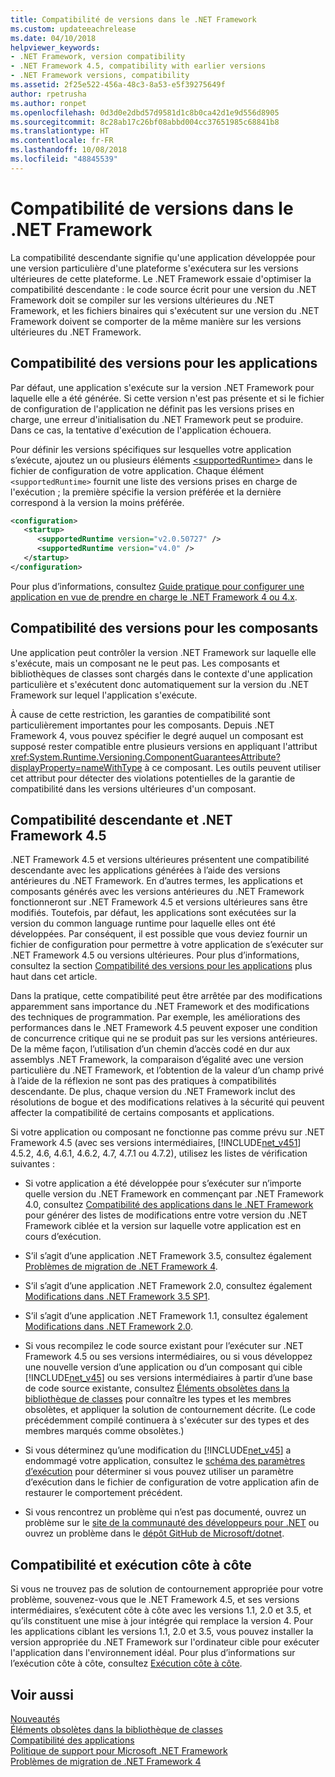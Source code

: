 ```yaml
---
title: Compatibilité de versions dans le .NET Framework
ms.custom: updateeachrelease
ms.date: 04/10/2018
helpviewer_keywords:
- .NET Framework, version compatibility
- .NET Framework 4.5, compatibility with earlier versions
- .NET Framework versions, compatibility
ms.assetid: 2f25e522-456a-48c3-8a53-e5f39275649f
author: rpetrusha
ms.author: ronpet
ms.openlocfilehash: 0d3d0e2dbd57d9581d1c8b0ca42d1e9d556d8905
ms.sourcegitcommit: 8c28ab17c26bf08abbd004cc37651985c68841b8
ms.translationtype: HT
ms.contentlocale: fr-FR
ms.lasthandoff: 10/08/2018
ms.locfileid: "48845539"
---
```

# <a name="version-compatibility-in-the-net-framework"></a>Compatibilité de versions dans le .NET Framework
La compatibilité descendante signifie qu'une application développée pour une version particulière d'une plateforme s'exécutera sur les versions ultérieures de cette plateforme. Le .NET Framework essaie d'optimiser la compatibilité descendante : le code source écrit pour une version du .NET Framework doit se compiler sur les versions ultérieures du .NET Framework, et les fichiers binaires qui s'exécutent sur une version du .NET Framework doivent se comporter de la même manière sur les versions ultérieures du .NET Framework.  
  
<a name="Apps"></a>   
## <a name="version-compatibility-for-apps"></a>Compatibilité des versions pour les applications  
 Par défaut, une application s'exécute sur la version .NET Framework pour laquelle elle a été générée. Si cette version n'est pas présente et si le fichier de configuration de l'application ne définit pas les versions prises en charge, une erreur d'initialisation du .NET Framework peut se produire. Dans ce cas, la tentative d'exécution de l'application échouera.  
  
 Pour définir les versions spécifiques sur lesquelles votre application s’exécute, ajoutez un ou plusieurs éléments [\<supportedRuntime>](../../../docs/framework/configure-apps/file-schema/startup/supportedruntime-element.md) dans le fichier de configuration de votre application. Chaque élément `<supportedRuntime>` fournit une liste des versions prises en charge de l'exécution ; la première spécifie la version préférée et la dernière correspond à la version la moins préférée.  
  
```xml  
<configuration>  
   <startup>  
      <supportedRuntime version="v2.0.50727" />  
      <supportedRuntime version="v4.0" />  
   </startup>  
</configuration>  
```  
  
 Pour plus d’informations, consultez [Guide pratique pour configurer une application en vue de prendre en charge le .NET Framework 4 ou 4.x](../../../docs/framework/migration-guide/how-to-configure-an-app-to-support-net-framework-4-or-4-5.md).  
  
## <a name="version-compatibility-for-components"></a>Compatibilité des versions pour les composants  
 Une application peut contrôler la version .NET Framework sur laquelle elle s'exécute, mais un composant ne le peut pas. Les composants et bibliothèques de classes sont chargés dans le contexte d'une application particulière et s'exécutent donc automatiquement sur la version du .NET Framework sur lequel l'application s'exécute.  
  
 À cause de cette restriction, les garanties de compatibilité sont particulièrement importantes pour les composants. Depuis .NET Framework 4, vous pouvez spécifier le degré auquel un composant est supposé rester compatible entre plusieurs versions en appliquant l'attribut <xref:System.Runtime.Versioning.ComponentGuaranteesAttribute?displayProperty=nameWithType> à ce composant. Les outils peuvent utiliser cet attribut pour détecter des violations potentielles de la garantie de compatibilité dans les versions ultérieures d'un composant.  
  
## <a name="backward-compatibility-and-the-net-framework-45"></a>Compatibilité descendante et .NET Framework 4.5  
 .NET Framework 4.5 et versions ultérieures présentent une compatibilité descendante avec les applications générées à l’aide des versions antérieures du .NET Framework. En d’autres termes, les applications et composants générés avec les versions antérieures du .NET Framework fonctionneront sur .NET Framework 4.5 et versions ultérieures sans être modifiés. Toutefois, par défaut, les applications sont exécutées sur la version du common language runtime pour laquelle elles ont été développées. Par conséquent, il est possible que vous deviez fournir un fichier de configuration pour permettre à votre application de s’exécuter sur .NET Framework 4.5 ou versions ultérieures. Pour plus d’informations, consultez la section [Compatibilité des versions pour les applications](#Apps) plus haut dans cet article.  
  
 Dans la pratique, cette compatibilité peut être arrêtée par des modifications apparemment sans importance du .NET Framework et des modifications des techniques de programmation. Par exemple, les améliorations des performances dans le .NET Framework 4.5 peuvent exposer une condition de concurrence critique qui ne se produit pas sur les versions antérieures. De la même façon, l’utilisation d’un chemin d’accès codé en dur aux assemblys .NET Framework, la comparaison d’égalité avec une version particulière du .NET Framework, et l’obtention de la valeur d’un champ privé à l’aide de la réflexion ne sont pas des pratiques à compatibilités descendante. De plus, chaque version du .NET Framework inclut des résolutions de bogue et des modifications relatives à la sécurité qui peuvent affecter la compatibilité de certains composants et applications.  
  
 Si votre application ou composant ne fonctionne pas comme prévu sur .NET Framework 4.5 (avec ses versions intermédiaires, [!INCLUDE[net_v451](../../../includes/net-v451-md.md)] 4.5.2, 4.6, 4.6.1, 4.6.2, 4.7, 4.7.1 ou 4.7.2), utilisez les listes de vérification suivantes :  
  
-  Si votre application a été développée pour s’exécuter sur n’importe quelle version du .NET Framework en commençant par .NET Framework 4.0, consultez [Compatibilité des applications dans le .NET Framework](application-compatibility.md) pour générer des listes de modifications entre votre version du .NET Framework ciblée et la version sur laquelle votre application est en cours d’exécution.  

- S’il s’agit d’une application .NET Framework 3.5, consultez également [Problèmes de migration de .NET Framework 4](../../../docs/framework/migration-guide/net-framework-4-migration-issues.md).

- S’il s’agit d’une application .NET Framework 2.0, consultez également [Modifications dans .NET Framework 3.5 SP1](https://go.microsoft.com/fwlink/?LinkId=186989).

- S’il s’agit d’une application .NET Framework 1.1, consultez également [Modifications dans .NET Framework 2.0](https://go.microsoft.com/fwlink/?LinkID=125263).  
  
-   Si vous recompilez le code source existant pour l’exécuter sur .NET Framework 4.5 ou ses versions intermédiaires, ou si vous développez une nouvelle version d’une application ou d’un composant qui cible [!INCLUDE[net_v45](../../../includes/net-v45-md.md)] ou ses versions intermédiaires à partir d’une base de code source existante, consultez [Éléments obsolètes dans la bibliothèque de classes](../../../docs/framework/whats-new/whats-obsolete.md) pour connaître les types et les membres obsolètes, et appliquer la solution de contournement décrite. (Le code précédemment compilé continuera à s'exécuter sur des types et des membres marqués comme obsolètes.)  
  
-   Si vous déterminez qu’une modification du [!INCLUDE[net_v45](../../../includes/net-v45-md.md)] a endommagé votre application, consultez le [schéma des paramètres d’exécution](../../../docs/framework/configure-apps/file-schema/runtime/index.md) pour déterminer si vous pouvez utiliser un paramètre d’exécution dans le fichier de configuration de votre application afin de restaurer le comportement précédent.  
  
-   Si vous rencontrez un problème qui n’est pas documenté, ouvrez un problème sur le [site de la communauté des développeurs pour .NET](https://developercommunity.visualstudio.com/spaces/61/index.html) ou ouvrez un problème dans le [dépôt GitHub de Microsoft/dotnet](https://github.com/microsoft/dotnet/issues).
  
## <a name="compatibility-and-side-by-side-execution"></a>Compatibilité et exécution côte à côte  
 Si vous ne trouvez pas de solution de contournement appropriée pour votre problème, souvenez-vous que le .NET Framework 4.5, et ses versions intermédiaires, s’exécutent côte à côte avec les versions 1.1, 2.0 et 3.5, et qu’ils constituent une mise à jour intégrée qui remplace la version 4. Pour les applications ciblant les versions 1.1, 2.0 et 3.5, vous pouvez installer la version appropriée du .NET Framework sur l'ordinateur cible pour exécuter l'application dans l'environnement idéal. Pour plus d’informations sur l’exécution côte à côte, consultez [Exécution côte à côte](../../../docs/framework/deployment/side-by-side-execution.md).  
  
## <a name="see-also"></a>Voir aussi  
 [Nouveautés](../../../docs/framework/whats-new/index.md)  
 [Éléments obsolètes dans la bibliothèque de classes](../../../docs/framework/whats-new/whats-obsolete.md)  
 [Compatibilité des applications](../../../docs/framework/migration-guide/application-compatibility.md)  
 [Politique de support pour Microsoft .NET Framework](https://go.microsoft.com/fwlink/p/?LinkId=248212)  
 [Problèmes de migration de .NET Framework 4](../../../docs/framework/migration-guide/net-framework-4-migration-issues.md)
